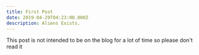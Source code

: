 ```yaml
---
title: First Post
date: 2019-04-29T04:23:00.000Z
description: Aliens Exists.
---
```


This post is not intended to be on the blog for a lot of time so please don't read it
